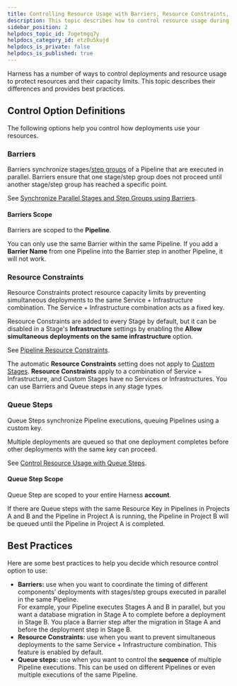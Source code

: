 ```yaml
---
title: Controlling Resource Usage with Barriers, Resource Constraints, and Queue Steps
description: This topic describes how to control resource usage during Harness deployments.
sidebar_position: 2
helpdocs_topic_id: 7ogetmgq7y
helpdocs_category_id: etz0u5kujd
helpdocs_is_private: false
helpdocs_is_published: true
---
```


Harness has a number of ways to control deployments and resource usage to protect resources and their capacity limits. This topic describes their differences and provides best practices.

## Control Option Definitions

The following options help you control how deployments use your resources.

### Barriers

Barriers synchronize stages/[step groups](../cd-technical-reference/cd-gen-ref-category/step-groups.md) of a Pipeline that are executed in parallel. Barriers ensure that one stage/step group does not proceed until another stage/step group has reached a specific point.

See [Synchronize Parallel Stages and Step Groups using Barriers](synchronize-deployments-using-barriers.md).

#### Barriers Scope

Barriers are scoped to the **Pipeline**.

You can only use the same Barrier within the same Pipeline. If you add a **Barrier Name** from one Pipeline into the Barrier step in another Pipeline, it will not work.

### Resource Constraints

Resource Constraints protect resource capacity limits by preventing simultaneous deployments to the same Service + Infrastructure combination. The Service + Infrastructure combination acts as a fixed key.

Resource Constraints are added to every Stage by default, but it can be disabled in a Stage's **Infrastructure** settings by enabling the **Allow simultaneous deployments on the same infrastructure** option.

See [Pipeline Resource Constraints](deployment-resource-constraints.md).

The automatic **Resource Constraints** setting does not apply to [Custom Stages](../../platform/8_Pipelines/add-a-custom-stage.md). **Resource Constraints** apply to a combination of Service + Infrastructure, and Custom Stages have no Services or Infrastructures. You can use Barriers and Queue steps in any stage types.

### Queue Steps

Queue Steps synchronize Pipeline executions, queuing Pipelines using a custom key.

Multiple deployments are queued so that one deployment completes before other deployments with the same key can proceed.

See [Control Resource Usage with Queue Steps](control-resource-usage-with-queue-steps.md).

#### Queue Step Scope

Queue Step are scoped to your entire Harness **account**.

If there are Queue steps with the same Resource Key in Pipelines in Projects A and B and the Pipeline in Project A is running, the Pipeline in Project B will be queued until the Pipeline in Project A is completed.

## Best Practices

Here are some best practices to help you decide which resource control option to use:

* **Barriers:** use when you want to coordinate the timing of different components’ deployments with stages/step groups executed in parallel in the same Pipeline.  
For example, your Pipeline executes Stages A and B in parallel, but you want a database migration in Stage A to complete before a deployment in Stage B. You place a Barrier step after the migration in Stage A and before the deployment step in Stage B.
* **Resource Constraints:** use when you want to prevent simultaneous deployments to the same Service + Infrastructure combination. This feature is enabled by default.
* **Queue steps:** use when you want to control the **sequence** of multiple Pipeline executions. This can be used on different Pipelines or even multiple executions of the same Pipeline.

